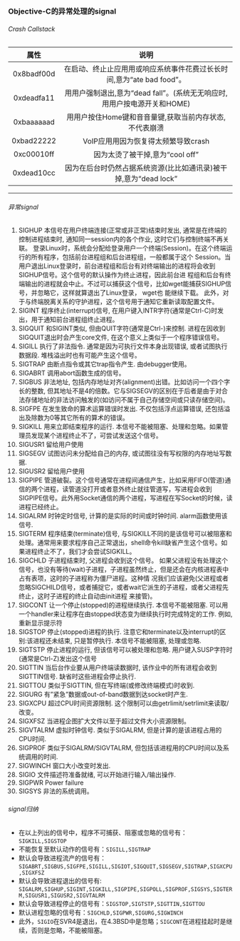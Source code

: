 ### Objective-C的异常处理的signal

###### Crash Callstack

属性 | 说明 |
:--: | :--: |
0x8badf00d | 在启动、终⽌止应⽤用或响应系统事件花费过⻓长时间,意为“ate bad food”。
0xdeadfa11 | ⽤用户强制退出,意为“dead fall”。(系统⽆无响应时,⽤用户按电源开关和HOME)
0xbaaaaaad | ⽤用户按住Home键和⾳音量键,获取当前内存状态,不代表崩溃
0xbad22222 | VoIP应⽤用因为恢复得太频繁导致crash
0xc00010ff | 因为太烫了被干掉,意为“cool off”
0xdead10cc | 因为在后台时仍然占据系统资源(⽐比如通讯录)被干掉,意为“dead lock”

---

###### 异常signal

1. SIGHUP
本信号在用户终端连接(正常或非正常)结束时发出, 通常是在终端的控制进程结束时, 通知同一session内的各个作业, 这时它们与控制终端不再关联。
登录Linux时，系统会分配给登录用户一个终端(Session)。在这个终端运行的所有程序，包括前台进程组和后台进程组，一般都属于这个 Session。当用户退出Linux登录时，前台进程组和后台有对终端输出的进程将会收到SIGHUP信号。这个信号的默认操作为终止进程，因此前台进 程组和后台有终端输出的进程就会中止。不过可以捕获这个信号，比如wget能捕获SIGHUP信号，并忽略它，这样就算退出了Linux登录， wget也 能继续下载。
此外，对于与终端脱离关系的守护进程，这个信号用于通知它重新读取配置文件。
2. SIGINT
程序终止(interrupt)信号, 在用户键入INTR字符(通常是Ctrl-C)时发出，用于通知前台进程组终止进程。
3. SIGQUIT
和SIGINT类似, 但由QUIT字符(通常是Ctrl-)来控制. 进程在因收到SIGQUIT退出时会产生core文件, 在这个意义上类似于一个程序错误信号。
4. SIGILL
执行了非法指令. 通常是因为可执行文件本身出现错误, 或者试图执行数据段. 堆栈溢出时也有可能产生这个信号。
5. SIGTRAP
由断点指令或其它trap指令产生. 由debugger使用。
6. SIGABRT
调用abort函数生成的信号。
7. SIGBUS
非法地址, 包括内存地址对齐(alignment)出错。比如访问一个四个字长的整数, 但其地址不是4的倍数。它与SIGSEGV的区别在于后者是由于对合法存储地址的非法访问触发的(如访问不属于自己存储空间或只读存储空间)。
8. SIGFPE
在发生致命的算术运算错误时发出. 不仅包括浮点运算错误, 还包括溢出及除数为0等其它所有的算术的错误。
9. SIGKILL
用来立即结束程序的运行. 本信号不能被阻塞、处理和忽略。如果管理员发现某个进程终止不了，可尝试发送这个信号。
10. SIGUSR1
留给用户使用
11. SIGSEGV
试图访问未分配给自己的内存, 或试图往没有写权限的内存地址写数据.
12. SIGUSR2
留给用户使用
13. SIGPIPE
管道破裂。这个信号通常在进程间通信产生，比如采用FIFO(管道)通信的两个进程，读管道没打开或者意外终止就往管道写，写进程会收到SIGPIPE信号。此外用Socket通信的两个进程，写进程在写Socket的时候，读进程已经终止。
14. SIGALRM
时钟定时信号, 计算的是实际的时间或时钟时间. alarm函数使用该信号.
15. SIGTERM
程序结束(terminate)信号, 与SIGKILL不同的是该信号可以被阻塞和处理。通常用来要求程序自己正常退出，shell命令kill缺省产生这个信号。如果进程终止不了，我们才会尝试SIGKILL。
17. SIGCHLD
子进程结束时, 父进程会收到这个信号。
如果父进程没有处理这个信号，也没有等待(wait)子进程，子进程虽然终止，但是还会在内核进程表中占有表项，这时的子进程称为僵尸进程。这种情 况我们应该避免(父进程或者忽略SIGCHILD信号，或者捕捉它，或者wait它派生的子进程，或者父进程先终止，这时子进程的终止自动由init进程 来接管)。
18. SIGCONT
让一个停止(stopped)的进程继续执行. 本信号不能被阻塞. 可以用一个handler来让程序在由stopped状态变为继续执行时完成特定的工作. 例如, 重新显示提示符
19.  SIGSTOP
停止(stopped)进程的执行. 注意它和terminate以及interrupt的区别:该进程还未结束, 只是暂停执行. 本信号不能被阻塞, 处理或忽略.
20.  SIGTSTP
停止进程的运行, 但该信号可以被处理和忽略. 用户键入SUSP字符时(通常是Ctrl-Z)发出这个信号
21.  SIGTTIN
当后台作业要从用户终端读数据时, 该作业中的所有进程会收到SIGTTIN信号. 缺省时这些进程会停止执行.
22.  SIGTTOU
类似于SIGTTIN, 但在写终端(或修改终端模式)时收到.
23.  SIGURG
有”紧急”数据或out-of-band数据到达socket时产生.
24.  SIGXCPU
超过CPU时间资源限制. 这个限制可以由getrlimit/setrlimit来读取/改变。
25.  SIGXFSZ
当进程企图扩大文件以至于超过文件大小资源限制。
26.  SIGVTALRM
虚拟时钟信号. 类似于SIGALRM, 但是计算的是该进程占用的CPU时间.
27.  SIGPROF
类似于SIGALRM/SIGVTALRM, 但包括该进程用的CPU时间以及系统调用的时间.
28.  SIGWINCH
窗口大小改变时发出.
29.  SIGIO
文件描述符准备就绪, 可以开始进行输入/输出操作.
30.  SIGPWR
Power failure
31.  SIGSYS
非法的系统调用。

###### signal归纳

* 在以上列出的信号中，程序不可捕获、阻塞或忽略的信号有：`SIGKILL,SIGSTOP`
* 不能恢复至默认动作的信号有：`SIGILL,SIGTRAP`
* 默认会导致进程流产的信号有：`SIGABRT,SIGBUS,SIGFPE,SIGILL,SIGIOT,SIGQUIT,SIGSEGV,SIGTRAP,SIGXCPU,SIGXFSZ`
* 默认会导致进程退出的信号有:
`SIGALRM,SIGHUP,SIGINT,SIGKILL,SIGPIPE,SIGPOLL,SIGPROF,SIGSYS,SIGTERM,SIGUSR1,SIGUSR2,SIGVTALRM`
* 默认会导致进程停止的信号有：`SIGSTOP,SIGTSTP,SIGTTIN,SIGTTOU`
* 默认进程忽略的信号有：`SIGCHLD,SIGPWR,SIGURG,SIGWINCH`
* 此外，`SIGIO`在SVR4是退出，在4.3BSD中是忽略；`SIGCONT`在进程挂起时是继续，否则是忽略，不能被阻塞。
